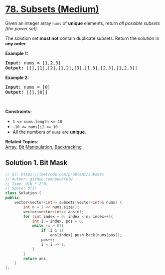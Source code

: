 # [78. Subsets (Medium)](https://leetcode.com/problems/subsets/)

<p>Given an integer array <code>nums</code> of <b>unique</b> elements, return <em>all possible subsets (the power set).</em></p>

<p>The solution set <b>must not</b> contain duplicate subsets. Return the solution in <b>any order</b>.</p>

<p><strong>Example 1:</strong></p>
<pre>
<strong>Input:</strong> nums = [1,2,3]
<strong>Output:</strong> [[],[1],[2],[1,2],[3],[1,3],[2,3],[1,2,3]]
</pre>

<p><strong>Example 2:</strong></p>
<pre>
<strong>Input:</strong> nums = [0]
<strong>Output:</strong> [[],[0]]
</pre>


<p>&nbsp;</p>
<p><strong>Constraints:</strong></p>

<ul>
  <li><code>1 &lt;= nums.length &lt;= 10</code></li>
  <li><code>-10 &lt;= nums[i] &lt;= 10</code></li>
  <li>All the numbers of <code>nums</code> are <b>unique</b>.</li>
</ul>



**Related Topics**:  
[Array](https://leetcode.com/tag/array/), [Bit Manipulation](https://leetcode.com/tag/bit-manipulation/), [Backtracking](https://leetcode.com/tag/backtracking/)


## Solution 1. Bit Mask

```cpp
// OJ: https://leetcode.com/problems/subsets
// Author: github.com/punkfulw
// Time: O(N * 2^N)
// Space: O(1)
class Solution {
public:
    vector<vector<int>> subsets(vector<int>& nums) {
        int n = 1 << nums.size();
        vector<vector<int>> ans(n);
        for (int index = 0; index < n; index++){
            int i = index, pos = 0;
            while (i > 0){
                if (i & 1)
                    ans[index].push_back(nums[pos]);
                pos++;
                i = i >> 1;
            }
        }
        return ans;
    }
};
```
